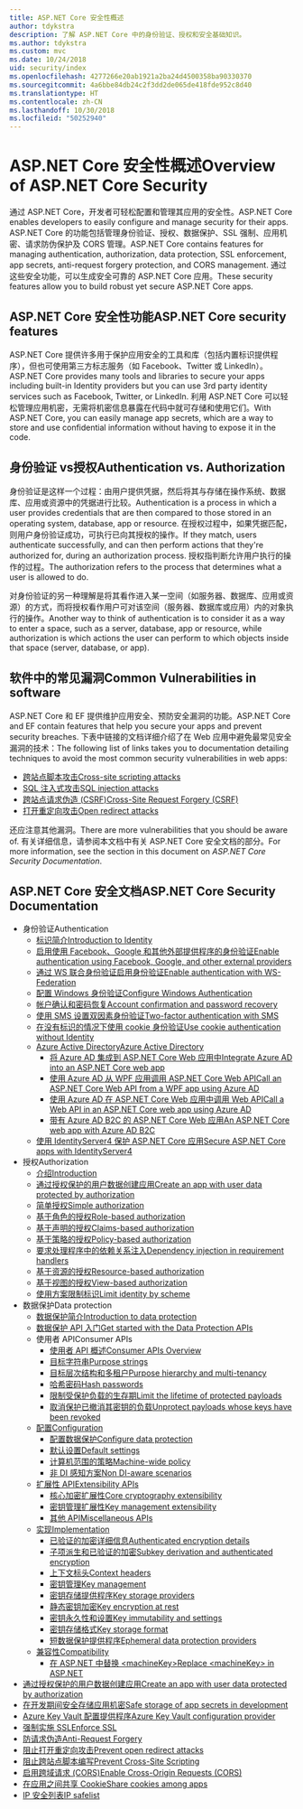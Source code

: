 ```yaml
---
title: ASP.NET Core 安全性概述
author: tdykstra
description: 了解 ASP.NET Core 中的身份验证、授权和安全基础知识。
ms.author: tdykstra
ms.custom: mvc
ms.date: 10/24/2018
uid: security/index
ms.openlocfilehash: 4277266e20ab1921a2ba24d4500358ba90330370
ms.sourcegitcommit: 4a6bbe84db24c2f3dd2de065de418fde952c8d40
ms.translationtype: HT
ms.contentlocale: zh-CN
ms.lasthandoff: 10/30/2018
ms.locfileid: "50252940"
---
```

# <a name="overview-of-aspnet-core-security"></a><span data-ttu-id="0e2fd-103">ASP.NET Core 安全性概述</span><span class="sxs-lookup"><span data-stu-id="0e2fd-103">Overview of ASP.NET Core Security</span></span>

<span data-ttu-id="0e2fd-104">通过 ASP.NET Core，开发者可轻松配置和管理其应用的安全性。</span><span class="sxs-lookup"><span data-stu-id="0e2fd-104">ASP.NET Core enables developers to easily configure and manage security for their apps.</span></span> <span data-ttu-id="0e2fd-105">ASP.NET Core 的功能包括管理身份验证、授权、数据保护、SSL 强制、应用机密、请求防伪保护及 CORS 管理。</span><span class="sxs-lookup"><span data-stu-id="0e2fd-105">ASP.NET Core contains features for managing authentication, authorization, data protection, SSL enforcement, app secrets, anti-request forgery protection, and CORS management.</span></span> <span data-ttu-id="0e2fd-106">通过这些安全功能，可以生成安全可靠的 ASP.NET Core 应用。</span><span class="sxs-lookup"><span data-stu-id="0e2fd-106">These security features allow you to build robust yet secure ASP.NET Core apps.</span></span>

## <a name="aspnet-core-security-features"></a><span data-ttu-id="0e2fd-107">ASP.NET Core 安全性功能</span><span class="sxs-lookup"><span data-stu-id="0e2fd-107">ASP.NET Core security features</span></span>

<span data-ttu-id="0e2fd-108">ASP.NET Core 提供许多用于保护应用安全的工具和库（包括内置标识提供程序），但也可使用第三方标志服务（如 Facebook、Twitter 或 LinkedIn）。</span><span class="sxs-lookup"><span data-stu-id="0e2fd-108">ASP.NET Core provides many tools and libraries to secure your apps including built-in Identity providers but you can use 3rd party identity services such as Facebook, Twitter, or LinkedIn.</span></span> <span data-ttu-id="0e2fd-109">利用 ASP.NET Core 可以轻松管理应用机密，无需将机密信息暴露在代码中就可存储和使用它们。</span><span class="sxs-lookup"><span data-stu-id="0e2fd-109">With ASP.NET Core, you can easily manage app secrets, which are a way to store and use confidential information without having to expose it in the code.</span></span>

## <a name="authentication-vs-authorization"></a><span data-ttu-id="0e2fd-110">身份验证 vs授权</span><span class="sxs-lookup"><span data-stu-id="0e2fd-110">Authentication vs. Authorization</span></span>

<span data-ttu-id="0e2fd-111">身份验证是这样一个过程：由用户提供凭据，然后将其与存储在操作系统、数据库、应用或资源中的凭据进行比较。</span><span class="sxs-lookup"><span data-stu-id="0e2fd-111">Authentication is a process in which a user provides credentials that are then compared to those stored in an operating system, database, app or resource.</span></span> <span data-ttu-id="0e2fd-112">在授权过程中，如果凭据匹配，则用户身份验证成功，可执行已向其授权的操作。</span><span class="sxs-lookup"><span data-stu-id="0e2fd-112">If they match, users authenticate successfully, and can then perform actions that they're authorized for, during an authorization process.</span></span> <span data-ttu-id="0e2fd-113">授权指判断允许用户执行的操作的过程。</span><span class="sxs-lookup"><span data-stu-id="0e2fd-113">The authorization refers to the process that determines what a user is allowed to do.</span></span>

<span data-ttu-id="0e2fd-114">对身份验证的另一种理解是将其看作进入某一空间（如服务器、数据库、应用或资源）的方式，而将授权看作用户可对该空间（服务器、数据库或应用）内的对象执行的操作。</span><span class="sxs-lookup"><span data-stu-id="0e2fd-114">Another way to think of authentication is to consider it as a way to enter a space, such as a server, database, app or resource, while authorization is which actions the user can perform to which objects inside that space (server, database, or app).</span></span>

## <a name="common-vulnerabilities-in-software"></a><span data-ttu-id="0e2fd-115">软件中的常见漏洞</span><span class="sxs-lookup"><span data-stu-id="0e2fd-115">Common Vulnerabilities in software</span></span>

<span data-ttu-id="0e2fd-116">ASP.NET Core 和 EF 提供维护应用安全、预防安全漏洞的功能。</span><span class="sxs-lookup"><span data-stu-id="0e2fd-116">ASP.NET Core and EF contain features that help you secure your apps and prevent security breaches.</span></span> <span data-ttu-id="0e2fd-117">下表中链接的文档详细介绍了在 Web 应用中避免最常见安全漏洞的技术：</span><span class="sxs-lookup"><span data-stu-id="0e2fd-117">The following list of links takes you to documentation detailing techniques to avoid the most common security vulnerabilities in web apps:</span></span>

* [<span data-ttu-id="0e2fd-118">跨站点脚本攻击</span><span class="sxs-lookup"><span data-stu-id="0e2fd-118">Cross-site scripting attacks</span></span>](xref:security/cross-site-scripting)
* [<span data-ttu-id="0e2fd-119">SQL 注入式攻击</span><span class="sxs-lookup"><span data-stu-id="0e2fd-119">SQL injection attacks</span></span>](/ef/core/querying/raw-sql)
* [<span data-ttu-id="0e2fd-120">跨站点请求伪造 (CSRF)</span><span class="sxs-lookup"><span data-stu-id="0e2fd-120">Cross-Site Request Forgery (CSRF)</span></span>](xref:security/anti-request-forgery)
* [<span data-ttu-id="0e2fd-121">打开重定向攻击</span><span class="sxs-lookup"><span data-stu-id="0e2fd-121">Open redirect attacks</span></span>](xref:security/preventing-open-redirects)

<span data-ttu-id="0e2fd-122">还应注意其他漏洞。</span><span class="sxs-lookup"><span data-stu-id="0e2fd-122">There are more vulnerabilities that you should be aware of.</span></span> <span data-ttu-id="0e2fd-123">有关详细信息，请参阅本文档中有关 ASP.NET Core 安全文档的部分。</span><span class="sxs-lookup"><span data-stu-id="0e2fd-123">For more information, see the section in this document on *ASP.NET Core Security Documentation*.</span></span>

## <a name="aspnet-core-security-documentation"></a><span data-ttu-id="0e2fd-124">ASP.NET Core 安全文档</span><span class="sxs-lookup"><span data-stu-id="0e2fd-124">ASP.NET Core Security Documentation</span></span>

* <span data-ttu-id="0e2fd-125">身份验证</span><span class="sxs-lookup"><span data-stu-id="0e2fd-125">Authentication</span></span>
  * [<span data-ttu-id="0e2fd-126">标识简介</span><span class="sxs-lookup"><span data-stu-id="0e2fd-126">Introduction to Identity</span></span>](xref:security/authentication/identity)
  * [<span data-ttu-id="0e2fd-127">启用使用 Facebook、Google 和其他外部提供程序的身份验证</span><span class="sxs-lookup"><span data-stu-id="0e2fd-127">Enable authentication using Facebook, Google, and other external providers</span></span>](xref:security/authentication/social/index)
  * [<span data-ttu-id="0e2fd-128">通过 WS 联合身份验证启用身份验证</span><span class="sxs-lookup"><span data-stu-id="0e2fd-128">Enable authentication with WS-Federation</span></span>](xref:security/authentication/ws-federation)
  * [<span data-ttu-id="0e2fd-129">配置 Windows 身份验证</span><span class="sxs-lookup"><span data-stu-id="0e2fd-129">Configure Windows Authentication</span></span>](xref:security/authentication/windowsauth)
  * [<span data-ttu-id="0e2fd-130">帐户确认和密码恢复</span><span class="sxs-lookup"><span data-stu-id="0e2fd-130">Account confirmation and password recovery</span></span>](xref:security/authentication/accconfirm)
  * [<span data-ttu-id="0e2fd-131">使用 SMS 设置双因素身份验证</span><span class="sxs-lookup"><span data-stu-id="0e2fd-131">Two-factor authentication with SMS</span></span>](xref:security/authentication/2fa)
  * [<span data-ttu-id="0e2fd-132">在没有标识的情况下使用 cookie 身份验证</span><span class="sxs-lookup"><span data-stu-id="0e2fd-132">Use cookie authentication without Identity</span></span>](xref:security/authentication/cookie)
  * [<span data-ttu-id="0e2fd-133">Azure Active Directory</span><span class="sxs-lookup"><span data-stu-id="0e2fd-133">Azure Active Directory</span></span>](xref:security/authentication/azure-active-directory/index)
    * [<span data-ttu-id="0e2fd-134">将 Azure AD 集成到 ASP.NET Core Web 应用中</span><span class="sxs-lookup"><span data-stu-id="0e2fd-134">Integrate Azure AD into an ASP.NET Core web app</span></span>](https://azure.microsoft.com/documentation/samples/active-directory-dotnet-webapp-openidconnect-aspnetcore/)
    * [<span data-ttu-id="0e2fd-135">使用 Azure AD 从 WPF 应用调用 ASP.NET Core Web API</span><span class="sxs-lookup"><span data-stu-id="0e2fd-135">Call an ASP.NET Core Web API from a WPF app using Azure AD</span></span>](https://azure.microsoft.com/documentation/samples/active-directory-dotnet-native-aspnetcore/)
    * [<span data-ttu-id="0e2fd-136">使用 Azure AD 在 ASP.NET Core Web 应用中调用 Web API</span><span class="sxs-lookup"><span data-stu-id="0e2fd-136">Call a Web API in an ASP.NET Core web app using Azure AD</span></span>](https://azure.microsoft.com/documentation/samples/active-directory-dotnet-webapp-webapi-openidconnect-aspnetcore/)
    * [<span data-ttu-id="0e2fd-137">带有 Azure AD B2C 的 ASP.NET Core Web 应用</span><span class="sxs-lookup"><span data-stu-id="0e2fd-137">An ASP.NET Core web app with Azure AD B2C</span></span>](https://azure.microsoft.com/resources/samples/active-directory-b2c-dotnetcore-webapp/)
  * [<span data-ttu-id="0e2fd-138">使用 IdentityServer4 保护 ASP.NET Core 应用</span><span class="sxs-lookup"><span data-stu-id="0e2fd-138">Secure ASP.NET Core apps with IdentityServer4</span></span>](https://identityserver4.readthedocs.io)
* <span data-ttu-id="0e2fd-139">授权</span><span class="sxs-lookup"><span data-stu-id="0e2fd-139">Authorization</span></span>
  * [<span data-ttu-id="0e2fd-140">介绍</span><span class="sxs-lookup"><span data-stu-id="0e2fd-140">Introduction</span></span>](xref:security/authorization/introduction)
  * [<span data-ttu-id="0e2fd-141">通过授权保护的用户数据创建应用</span><span class="sxs-lookup"><span data-stu-id="0e2fd-141">Create an app with user data protected by authorization</span></span>](xref:security/authorization/secure-data)
  * [<span data-ttu-id="0e2fd-142">简单授权</span><span class="sxs-lookup"><span data-stu-id="0e2fd-142">Simple authorization</span></span>](xref:security/authorization/simple)
  * [<span data-ttu-id="0e2fd-143">基于角色的授权</span><span class="sxs-lookup"><span data-stu-id="0e2fd-143">Role-based authorization</span></span>](xref:security/authorization/roles)
  * [<span data-ttu-id="0e2fd-144">基于声明的授权</span><span class="sxs-lookup"><span data-stu-id="0e2fd-144">Claims-based authorization</span></span>](xref:security/authorization/claims)
  * [<span data-ttu-id="0e2fd-145">基于策略的授权</span><span class="sxs-lookup"><span data-stu-id="0e2fd-145">Policy-based authorization</span></span>](xref:security/authorization/policies)
  * [<span data-ttu-id="0e2fd-146">要求处理程序中的依赖关系注入</span><span class="sxs-lookup"><span data-stu-id="0e2fd-146">Dependency injection in requirement handlers</span></span>](xref:security/authorization/dependencyinjection)
  * [<span data-ttu-id="0e2fd-147">基于资源的授权</span><span class="sxs-lookup"><span data-stu-id="0e2fd-147">Resource-based authorization</span></span>](xref:security/authorization/resourcebased)
  * [<span data-ttu-id="0e2fd-148">基于视图的授权</span><span class="sxs-lookup"><span data-stu-id="0e2fd-148">View-based authorization</span></span>](xref:security/authorization/views)
  * [<span data-ttu-id="0e2fd-149">使用方案限制标识</span><span class="sxs-lookup"><span data-stu-id="0e2fd-149">Limit identity by scheme</span></span>](xref:security/authorization/limitingidentitybyscheme)
* <span data-ttu-id="0e2fd-150">数据保护</span><span class="sxs-lookup"><span data-stu-id="0e2fd-150">Data protection</span></span>
  * [<span data-ttu-id="0e2fd-151">数据保护简介</span><span class="sxs-lookup"><span data-stu-id="0e2fd-151">Introduction to data protection</span></span>](xref:security/data-protection/introduction)
  * [<span data-ttu-id="0e2fd-152">数据保护 API 入门</span><span class="sxs-lookup"><span data-stu-id="0e2fd-152">Get started with the Data Protection APIs</span></span>](xref:security/data-protection/using-data-protection)
  * <span data-ttu-id="0e2fd-153">使用者 API</span><span class="sxs-lookup"><span data-stu-id="0e2fd-153">Consumer APIs</span></span>
    * [<span data-ttu-id="0e2fd-154">使用者 API 概述</span><span class="sxs-lookup"><span data-stu-id="0e2fd-154">Consumer APIs Overview</span></span>](xref:security/data-protection/consumer-apis/overview)
    * [<span data-ttu-id="0e2fd-155">目标字符串</span><span class="sxs-lookup"><span data-stu-id="0e2fd-155">Purpose strings</span></span>](xref:security/data-protection/consumer-apis/purpose-strings)
    * [<span data-ttu-id="0e2fd-156">目标层次结构和多租户</span><span class="sxs-lookup"><span data-stu-id="0e2fd-156">Purpose hierarchy and multi-tenancy</span></span>](xref:security/data-protection/consumer-apis/purpose-strings-multitenancy)
    * [<span data-ttu-id="0e2fd-157">哈希密码</span><span class="sxs-lookup"><span data-stu-id="0e2fd-157">Hash passwords</span></span>](xref:security/data-protection/consumer-apis/password-hashing)
    * [<span data-ttu-id="0e2fd-158">限制受保护负载的生存期</span><span class="sxs-lookup"><span data-stu-id="0e2fd-158">Limit the lifetime of protected payloads</span></span>](xref:security/data-protection/consumer-apis/limited-lifetime-payloads)
    * [<span data-ttu-id="0e2fd-159">取消保护已撤消其密钥的负载</span><span class="sxs-lookup"><span data-stu-id="0e2fd-159">Unprotect payloads whose keys have been revoked</span></span>](xref:security/data-protection/consumer-apis/dangerous-unprotect)
  * [<span data-ttu-id="0e2fd-160">配置</span><span class="sxs-lookup"><span data-stu-id="0e2fd-160">Configuration</span></span>](xref:security/data-protection/configuration/index)
    * [<span data-ttu-id="0e2fd-161">配置数据保护</span><span class="sxs-lookup"><span data-stu-id="0e2fd-161">Configure data protection</span></span>](xref:security/data-protection/configuration/overview)
    * [<span data-ttu-id="0e2fd-162">默认设置</span><span class="sxs-lookup"><span data-stu-id="0e2fd-162">Default settings</span></span>](xref:security/data-protection/configuration/default-settings)
    * [<span data-ttu-id="0e2fd-163">计算机范围的策略</span><span class="sxs-lookup"><span data-stu-id="0e2fd-163">Machine-wide policy</span></span>](xref:security/data-protection/configuration/machine-wide-policy)
    * [<span data-ttu-id="0e2fd-164">非 DI 感知方案</span><span class="sxs-lookup"><span data-stu-id="0e2fd-164">Non DI-aware scenarios</span></span>](xref:security/data-protection/configuration/non-di-scenarios)
  * [<span data-ttu-id="0e2fd-165">扩展性 API</span><span class="sxs-lookup"><span data-stu-id="0e2fd-165">Extensibility APIs</span></span>](xref:security/data-protection/extensibility/index)
    * [<span data-ttu-id="0e2fd-166">核心加密扩展性</span><span class="sxs-lookup"><span data-stu-id="0e2fd-166">Core cryptography extensibility</span></span>](xref:security/data-protection/extensibility/core-crypto)
    * [<span data-ttu-id="0e2fd-167">密钥管理扩展性</span><span class="sxs-lookup"><span data-stu-id="0e2fd-167">Key management extensibility</span></span>](xref:security/data-protection/extensibility/key-management)
    * [<span data-ttu-id="0e2fd-168">其他 API</span><span class="sxs-lookup"><span data-stu-id="0e2fd-168">Miscellaneous APIs</span></span>](xref:security/data-protection/extensibility/misc-apis)
  * [<span data-ttu-id="0e2fd-169">实现</span><span class="sxs-lookup"><span data-stu-id="0e2fd-169">Implementation</span></span>](xref:security/data-protection/implementation/index)
    * [<span data-ttu-id="0e2fd-170">已验证的加密详细信息</span><span class="sxs-lookup"><span data-stu-id="0e2fd-170">Authenticated encryption details</span></span>](xref:security/data-protection/implementation/authenticated-encryption-details)
    * [<span data-ttu-id="0e2fd-171">子项派生和已验证的加密</span><span class="sxs-lookup"><span data-stu-id="0e2fd-171">Subkey derivation and authenticated encryption</span></span>](xref:security/data-protection/implementation/subkeyderivation)
    * [<span data-ttu-id="0e2fd-172">上下文标头</span><span class="sxs-lookup"><span data-stu-id="0e2fd-172">Context headers</span></span>](xref:security/data-protection/implementation/context-headers)
    * [<span data-ttu-id="0e2fd-173">密钥管理</span><span class="sxs-lookup"><span data-stu-id="0e2fd-173">Key management</span></span>](xref:security/data-protection/implementation/key-management)
    * [<span data-ttu-id="0e2fd-174">密钥存储提供程序</span><span class="sxs-lookup"><span data-stu-id="0e2fd-174">Key storage providers</span></span>](xref:security/data-protection/implementation/key-storage-providers)
    * [<span data-ttu-id="0e2fd-175">静态密钥加密</span><span class="sxs-lookup"><span data-stu-id="0e2fd-175">Key encryption at rest</span></span>](xref:security/data-protection/implementation/key-encryption-at-rest)
    * [<span data-ttu-id="0e2fd-176">密钥永久性和设置</span><span class="sxs-lookup"><span data-stu-id="0e2fd-176">Key immutability and settings</span></span>](xref:security/data-protection/implementation/key-immutability)
    * [<span data-ttu-id="0e2fd-177">密钥存储格式</span><span class="sxs-lookup"><span data-stu-id="0e2fd-177">Key storage format</span></span>](xref:security/data-protection/implementation/key-storage-format)
    * [<span data-ttu-id="0e2fd-178">短数据保护提供程序</span><span class="sxs-lookup"><span data-stu-id="0e2fd-178">Ephemeral data protection providers</span></span>](xref:security/data-protection/implementation/key-storage-ephemeral)
  * [<span data-ttu-id="0e2fd-179">兼容性</span><span class="sxs-lookup"><span data-stu-id="0e2fd-179">Compatibility</span></span>](xref:security/data-protection/compatibility/index)
    * [<span data-ttu-id="0e2fd-180">在 ASP.NET 中替换 \<machineKey></span><span class="sxs-lookup"><span data-stu-id="0e2fd-180">Replace \<machineKey> in ASP.NET</span></span>](xref:security/data-protection/compatibility/replacing-machinekey)
* [<span data-ttu-id="0e2fd-181">通过授权保护的用户数据创建应用</span><span class="sxs-lookup"><span data-stu-id="0e2fd-181">Create an app with user data protected by authorization</span></span>](xref:security/authorization/secure-data)
* [<span data-ttu-id="0e2fd-182">在开发期间安全存储应用机密</span><span class="sxs-lookup"><span data-stu-id="0e2fd-182">Safe storage of app secrets in development</span></span>](xref:security/app-secrets)
* [<span data-ttu-id="0e2fd-183">Azure Key Vault 配置提供程序</span><span class="sxs-lookup"><span data-stu-id="0e2fd-183">Azure Key Vault configuration provider</span></span>](xref:security/key-vault-configuration)
* [<span data-ttu-id="0e2fd-184">强制实施 SSL</span><span class="sxs-lookup"><span data-stu-id="0e2fd-184">Enforce SSL</span></span>](xref:security/enforcing-ssl)
* [<span data-ttu-id="0e2fd-185">防请求伪造</span><span class="sxs-lookup"><span data-stu-id="0e2fd-185">Anti-Request Forgery</span></span>](xref:security/anti-request-forgery)
* [<span data-ttu-id="0e2fd-186">阻止打开重定向攻击</span><span class="sxs-lookup"><span data-stu-id="0e2fd-186">Prevent open redirect attacks</span></span>](xref:security/preventing-open-redirects)
* [<span data-ttu-id="0e2fd-187">阻止跨站点脚本编写</span><span class="sxs-lookup"><span data-stu-id="0e2fd-187">Prevent Cross-Site Scripting</span></span>](xref:security/cross-site-scripting)
* [<span data-ttu-id="0e2fd-188">启用跨域请求 (CORS)</span><span class="sxs-lookup"><span data-stu-id="0e2fd-188">Enable Cross-Origin Requests (CORS)</span></span>](xref:security/cors)
* [<span data-ttu-id="0e2fd-189">在应用之间共享 Cookie</span><span class="sxs-lookup"><span data-stu-id="0e2fd-189">Share cookies among apps</span></span>](xref:security/cookie-sharing)
* [<span data-ttu-id="0e2fd-190">IP 安全列表</span><span class="sxs-lookup"><span data-stu-id="0e2fd-190">IP safelist</span></span>](xref:security/ip-safelist)
